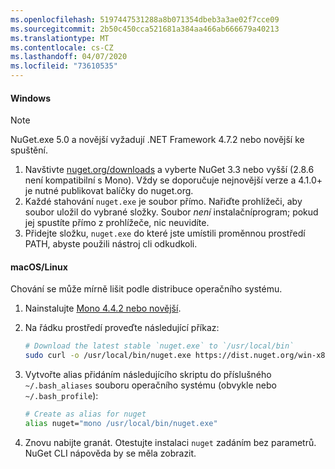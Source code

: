 ```yaml
---
ms.openlocfilehash: 5197447531288a8b071354dbeb3a3ae02f7cce09
ms.sourcegitcommit: 2b50c450cca521681a384aa466ab666679a40213
ms.translationtype: MT
ms.contentlocale: cs-CZ
ms.lasthandoff: 04/07/2020
ms.locfileid: "73610535"
---
```

#### <a name="windows"></a>Windows

> [!Note]
> NuGet.exe 5.0 a novější vyžadují .NET Framework 4.7.2 nebo novější ke spuštění.

1. Navštivte [nuget.org/downloads](https://nuget.org/downloads) a vyberte NuGet 3.3 nebo vyšší (2.8.6 není kompatibilní s Mono). Vždy se doporučuje nejnovější verze a 4.1.0+ je nutné publikovat balíčky do nuget.org.
1. Každé stahování `nuget.exe` je soubor přímo. Nařiďte prohlížeči, aby soubor uložil do vybrané složky. Soubor *není* instalačníprogram; pokud jej spustíte přímo z prohlížeče, nic neuvidíte.
1. Přidejte složku, `nuget.exe` do které jste umístili proměnnou prostředí PATH, abyste použili nástroj cli odkudkoli.

#### <a name="macoslinux"></a>macOS/Linux

Chování se může mírně lišit podle distribuce operačního systému.

1. Nainstalujte [Mono 4.4.2 nebo novější](https://www.mono-project.com/docs/getting-started/install/).

1. Na řádku prostředí proveďte následující příkaz:

    ```bash
    # Download the latest stable `nuget.exe` to `/usr/local/bin`
    sudo curl -o /usr/local/bin/nuget.exe https://dist.nuget.org/win-x86-commandline/latest/nuget.exe
    ```

1. Vytvořte alias přidáním následujícího skriptu do příslušného `~/.bash_aliases` souboru operačního systému (obvykle nebo `~/.bash_profile`):

    ```bash
    # Create as alias for nuget
    alias nuget="mono /usr/local/bin/nuget.exe"
    ```

1. Znovu nabijte granát.  Otestujte instalaci `nuget` zadáním bez parametrů. NuGet CLI nápověda by se měla zobrazit.
